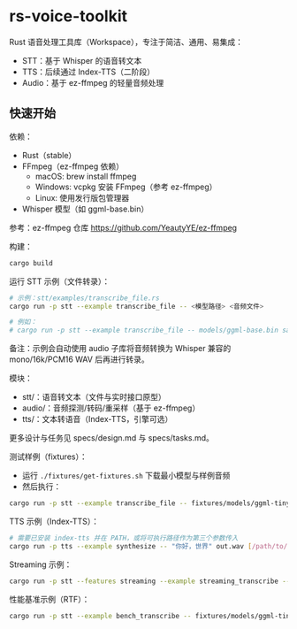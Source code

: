 rs-voice-toolkit
=================

Rust 语音处理工具库（Workspace），专注于简洁、通用、易集成：
- STT：基于 Whisper 的语音转文本
- TTS：后续通过 Index-TTS（二阶段）
- Audio：基于 ez-ffmpeg 的轻量音频处理

快速开始
--------

依赖：
- Rust（stable）
- FFmpeg（ez-ffmpeg 依赖）
  - macOS: brew install ffmpeg
  - Windows: vcpkg 安装 FFmpeg（参考 ez-ffmpeg）
  - Linux: 使用发行版包管理器
- Whisper 模型（如 ggml-base.bin）

参考：ez-ffmpeg 仓库 https://github.com/YeautyYE/ez-ffmpeg

构建：

```bash
cargo build
```

运行 STT 示例（文件转录）：

```bash
# 示例：stt/examples/transcribe_file.rs
cargo run -p stt --example transcribe_file -- <模型路径> <音频文件>

# 例如：
# cargo run -p stt --example transcribe_file -- models/ggml-base.bin samples/hello.wav
```

备注：示例会自动使用 audio 子库将音频转换为 Whisper 兼容的 mono/16k/PCM16 WAV 后再进行转录。

模块：
- stt/：语音转文本（文件与实时接口原型）
- audio/：音频探测/转码/重采样（基于 ez-ffmpeg）
- tts/：文本转语音（Index-TTS，引擎可选）

更多设计与任务见 specs/design.md 与 specs/tasks.md。

测试样例（fixtures）：
- 运行 `./fixtures/get-fixtures.sh` 下载最小模型与样例音频
- 然后执行：

```bash
cargo run -p stt --example transcribe_file -- fixtures/models/ggml-tiny.bin fixtures/audio/jfk.wav
```

TTS 示例（Index-TTS）：

```bash
# 需要已安装 index-tts 并在 PATH，或将可执行路径作为第三个参数传入
cargo run -p tts --example synthesize -- "你好，世界" out.wav [/path/to/index-tts]
```

Streaming 示例：

```bash
cargo run -p stt --features streaming --example streaming_transcribe -- fixtures/models/ggml-tiny.bin fixtures/audio/jfk.wav
```

性能基准示例（RTF）：

```bash
cargo run -p stt --example bench_transcribe -- fixtures/models/ggml-tiny.bin fixtures/audio/jfk.wav 3
```


